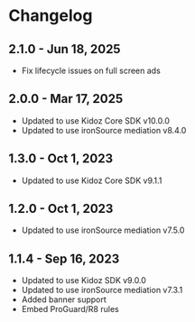 # Changelog

## 2.1.0 - Jun 18, 2025

* Fix lifecycle issues on full screen ads

## 2.0.0 - Mar 17, 2025

* Updated to use Kidoz Core SDK v10.0.0
* Updated to use ironSource mediation v8.4.0

## 1.3.0 - Oct 1, 2023

* Updated to use Kidoz Core SDK v9.1.1
  
## 1.2.0 - Oct 1, 2023

* Updated to use ironSource mediation v7.5.0


## 1.1.4 - Sep 16, 2023

* Updated to use Kidoz SDK v9.0.0
* Updated to use ironSource mediation v7.3.1
* Added banner support
* Embed ProGuard/R8 rules

